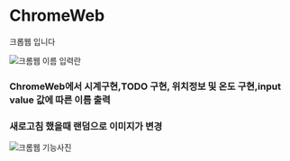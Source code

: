# ChromeWeb
 크롭웹 입니다

 ![크롬웹 이름 입력란](https://user-images.githubusercontent.com/58499038/117908057-d0df2400-b312-11eb-8055-b3a694d501c4.png)
 
 ### ChromeWeb에서 시계구현,TODO 구현, 위치정보 및 온도 구현,input value 값에 따른 이름 출력
 ### 새로고침 했을때 랜덤으로 이미지가 변경
 ![크롬웹 기능사진](https://user-images.githubusercontent.com/58499038/117908109-e94f3e80-b312-11eb-8c30-0bb3195a5f49.png)


